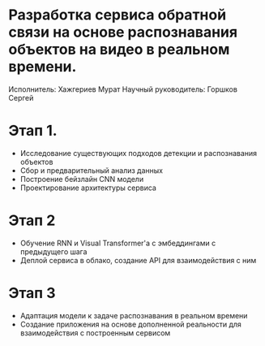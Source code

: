# Разработка сервиса обратной связи на основе распознавания объектов на видео в реальном времени.

Исполнитель: Хажгериев Мурат
Научный руководитель: Горшков Сергей 

# Этап 1.

- Исследование существующих подходов детекции и распознавания объектов
- Сбор и предварительный анализ данных
- Построение бейзлайн CNN модели
- Проектирование архитектуры сервиса

# Этап 2

- Обучение RNN и Visual Transformer'а с эмбеддингами с предыдущего шага
- Деплой сервиса в облако, создание API для взаимодействия с ним

# Этап 3

- Адаптация модели к задаче распознавания в реальном времени
- Создание приложения на основе дополненной реальности для взаимодействия с построенным сервисом